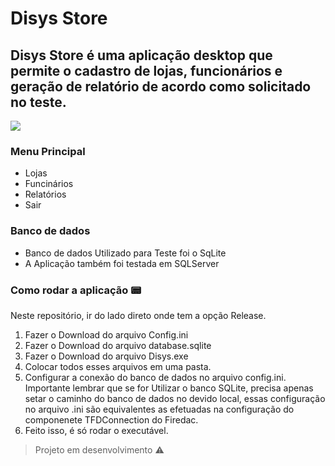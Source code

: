 # Disys Store
## Disys Store é uma aplicação desktop que permite o cadastro de lojas, funcionários e geração de relatório de acordo como solicitado no teste.
<img src="https://img.shields.io/static/v1?label=DELPHI&message=Application&color=red&style=for-the-badge&logo=DELPHI"/>

### Menu Principal
- Lojas
- Funcinários
- Relatórios
- Sair
### Banco de dados
  - Banco de dados Utilizado para Teste foi o SqLite
  - A Aplicação também foi testada em SQLServer
### Como rodar a aplicação :pager:
  Neste repositório, ir do lado direto onde tem a opção Release.
  1. Fazer o Download do arquivo Config.ini
  2. Fazer o Download do arquivo database.sqlite
  3. Fazer o Download do arquivo Disys.exe
  4. Colocar todos esses arquivos em uma pasta.
  5. Configurar a conexão do banco de dados no arquivo config.ini. Importante lembrar que se for Utilizar o banco SQLite, precisa apenas setar o caminho do banco de dados no devido local, essas configuração no arquivo .ini são equivalentes as efetuadas na configuração do componenete TFDConnection do Firedac.
  6. Feito isso, é só rodar o executável.
  
  
> Projeto em desenvolvimento :warning: 
 

